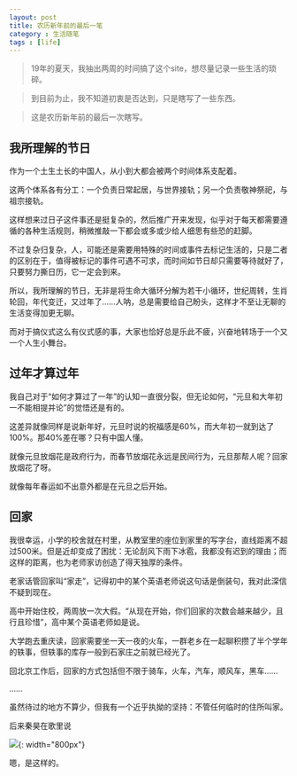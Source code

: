 ```yaml
---
layout: post
title: 农历新年前的最后一笔
category : 生活随笔
tags : [life]
---
```


>19年的夏天，我抽出两周的时间搞了这个site，想尽量记录一些生活的琐碎。

>到目前为止，我不知道初衷是否达到，只是瞎写了一些东西。

>这是农历新年前的最后一次瞎写。

## 我所理解的节日

作为一个土生土长的中国人，从小到大都会被两个时间体系支配着。

这两个体系各有分工：一个负责日常起居，与世界接轨；另一个负责敬神祭祀，与祖宗接轨。

这样想来过日子这件事还是挺复杂的，然后推广开来发现，似乎对于每天都需要遵循的各种生活规则，稍微推敲一下都会或多或少给人细思有些恐的赶脚。

不过复杂归复杂，人，可能还是需要用特殊的时间或事件去标记生活的，只是二者的区别在于，值得被标记的事件可遇不可求，而时间如节日却只需要等待就好了，只要努力撕日历，它一定会到来。

所以，我所理解的节日，无非是将生命大循环分解为若干小循环，世纪周转，生肖轮回，年代变迁，又过年了……人呐，总是需要给自己盼头，这样才不至让无聊的生活变得加更无聊。

而对于搞仪式这么有仪式感的事，大家也恰好总是乐此不疲，兴奋地转场于一个又一个人生小舞台。

## 过年才算过年

我自己对于“如何才算过了一年”的认知一直很分裂，但无论如何，“元旦和大年初一不能相提并论”的觉悟还是有的。

这差异就像同样是说新年好，元旦时说的祝福感是60%，而大年初一就到达了100%。那40%差在哪？只有中国人懂。

就像元旦放烟花是政府行为，而春节放烟花永远是民间行为，元旦那帮人呢？回家放烟花了呀。

就像每年春运如不出意外都是在元旦之后开始。

## 回家

我很幸运，小学的校舍就在村里，从教室里的座位到家里的写字台，直线距离不超过500米。但是近却变成了困扰：无论刮风下雨下冰雹，我都没有迟到的理由；而这样的距离，也为老师家访创造了得天独厚的条件。

老家话管回家叫“家走”，记得初中的某个英语老师说这句话是倒装句，我对此深信不疑到现在。

高中开始住校，两周放一次大假。“从现在开始，你们回家的次数会越来越少，且行且珍惜”，高中某个英语老师如是说。

大学跑去重庆读，回家需要坐一天一夜的火车，一群老乡在一起聊积攒了半个学年的轶事，但轶事的库存一般到石家庄之前就已经光了。

回北京工作后，回家的方式包括但不限于骑车，火车，汽车，顺风车，黑车……

……

虽然待过的地方不算少，但我有一个近乎执拗的坚持：不管任何临时的住所叫家。

后来秦昊在歌里说

![](   https://themeiwu.com/img/life/life20200120.jpg){: width="800px"}


嗯，是这样的。
